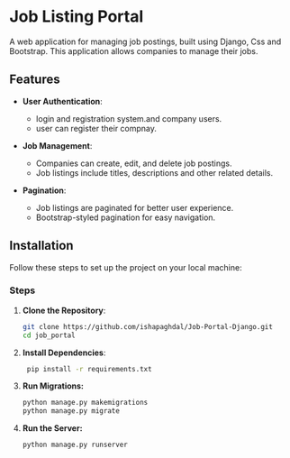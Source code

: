 # Job Listing Portal

A web application for managing job postings, built using Django, Css and Bootstrap. This application allows companies to manage their jobs.

## Features

- **User Authentication**: 
  - login and registration system.and company users.
  - user can register their compnay.

- **Job Management**:
  - Companies can create, edit, and delete job postings.
  - Job listings include titles, descriptions and other related details.

- **Pagination**:
  - Job listings are paginated for better user experience.
  - Bootstrap-styled pagination for easy navigation.


## Installation

Follow these steps to set up the project on your local machine:


### Steps
1. **Clone the Repository**:
   ```bash
   git clone https://github.com/ishapaghdal/Job-Portal-Django.git
   cd job_portal

2. **Install Dependencies**:
   ```bash
    pip install -r requirements.txt
3. **Run Migrations:**
    ```bash
    python manage.py makemigrations
    python manage.py migrate

4. **Run the Server:**
    ```bash
    python manage.py runserver